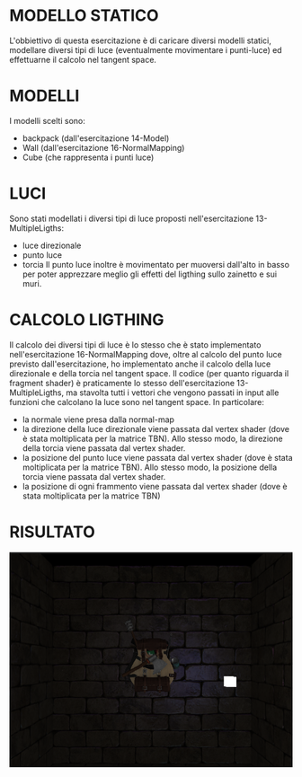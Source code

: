 # MODELLO STATICO
L'obbiettivo di questa esercitazione è di caricare diversi modelli statici, modellare diversi tipi di luce (eventualmente movimentare i punti-luce) ed effettuarne il calcolo nel tangent space.

# MODELLI
I modelli scelti  sono:
* backpack (dall'esercitazione 14-Model)
* Wall (dall'esercitazione 16-NormalMapping)
* Cube (che rappresenta i punti luce)

# LUCI
Sono stati modellati i diversi tipi di luce proposti nell'esercitazione 13-MultipleLigths:
* luce direzionale
* punto luce
* torcia
Il punto luce inoltre è movimentato per muoversi dall'alto in basso per poter apprezzare meglio gli effetti del ligthing sullo zainetto e sui muri.

# CALCOLO LIGTHING
Il calcolo dei diversi tipi di luce è lo stesso che è stato implementato nell'esercitazione 16-NormalMapping dove, oltre al calcolo del punto luce previsto dall'esercitazione, ho implementato anche il calcolo della luce direzionale e della torcia nel tangent space. Il codice (per quanto riguarda il fragment shader) è praticamente lo stesso dell'esercitazione 13-MultipleLigths, ma stavolta tutti i vettori che vengono passati in input alle funzioni che calcolano la luce sono nel tangent space. In particolare:
* la normale viene presa dalla normal-map
* la direzione della luce direzionale viene passata dal vertex shader (dove è stata moltiplicata per la matrice TBN). Allo stesso modo, la direzione della torcia viene passata dal vertex shader.
* la posizione del punto luce viene passata dal vertex shader (dove è stata moltiplicata per la matrice TBN). Allo stesso modo, la posizione della torcia viene passata dal vertex shader.
* la posizione di ogni frammento viene passata dal vertex shader (dove è stata moltiplicata per la matrice TBN)

# RISULTATO
![](staticModel.png)
